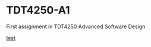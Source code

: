# TDT4250-A1
First assignment in TDT4250 Advanced Software Design


[test](https://i.imgur.com/aJZGIE8.png)
